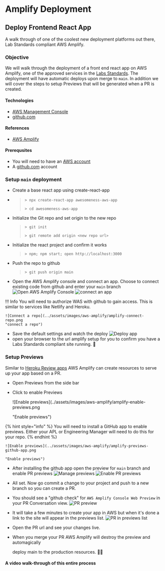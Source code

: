 # Amplify Deployment

## Deploy Frontend React App

A walk through of one of the coolest new deployment platforms out there, Lab Standards compliant AWS Amplify.

### Objective

We will walk through the deployment of a front end react app on AWS Amplify, one of the approved services in the [Labs Standards](https://lambda-school-labs.github.io/labs-engineering-standards/). The deployment will have automatic deploys upon merge to `main`. In addition we will cover the steps to setup Previews that will be generated when a PR is created.

#### Technologies

* [AWS Management Console](https://console.aws.amazon.com)
* [github.com](https://github.com)

#### References

* [AWS Amplify](https://aws.amazon.com/amplify/)

#### Prerequsites

* You will need to have an [AWS account](https://console.aws.amazon.com)
* A [github.com](https://github.com) account

### Setup `main` deployment

* Create a base react app using create-react-app
* > `> npx create-react-app awesomeness-aws-app`
  >
  > `> cd awesomeness-aws-app`
* Initialize the Git repo and set origin to the new repo

  > `> git init`
  >
  > `> git remote add origin <new repo url>`

* Initialize the react project and confirm it works

  > `> npm; npm start; open http://localhost:3000`

* Push the repo to github

  > `> git push origin main`

* Open the AWS Amplify console and connect an app. Choose to connect existing code from github and enter your `main` branch ![Open AWS Amplify Console](../assets/images/aws-amplify/aws-console-amplify.png) ![connect an app](../assets/images/aws-amplify/amplify-connect-app.png)

!!! Info You will need to authorize WAS with github to gain access. This is similar to services like Netlify and Heroku.

```text
![Connect a repo](../assets/images/aws-amplify/amplify-connect-repo.png
"connect a repo")
```

* Save the default settings and watch the deploy ![Deploy app](../assets/images/aws-amplify/amplify-deploy.png)
* open your browser to the url amplify setup for you to confirm you have a Labs Standards compliant site running. 🎉

### Setup Previews

Similar to [Heroku Review apps](https://devcenter.heroku.com/articles/github-integration-review-apps) AWS Amplify can create resources to serve up your app based on a PR.

* Open Previews from the side bar
* Click to enable Previews

  !\[Enable previews\]\(../assets/images/aws-amplify/amplify-enable-previews.png

  "Enable previews"\)

{% hint style="info" %}
You will need to install a GitHub app to enable previews. Either your APL or Engineering Manager will need to do this for your repo.
{% endhint %}



```
![Enable previews](../assets/images/aws-amplify/amplify-previews-github-app.png
```

```text
"Enable previews")
```

* After installing the github app open the preview for `main` branch and enable PR previews ![Manage previews](../assets/images/aws-amplify/amplify-manage-previews.png) ![Enable PR previews](../assets/images/aws-amplify/amplify-pr-previews.png)
* All set. Now go commit a change to your project and push to a new branch so you can create a PR.
* You should see a "github check" for `AWS Amplify Console Web Preview` in your PR Conversation view. ![PR preview](../assets/images/aws-amplify/amplify-pr-preview.png)
* It will take a few minutes to create your app in AWS but when it's done a link to the site will appear in the previews list. ![PR in previews list](../assets/images/aws-amplify/amplify-pr-previews-list.png)
* Open the PR url and see your changes live.
* When you merge your PR AWS Amplify will destroy the preview and automagically

  deploy main to the production resources. 🎉🎉

#### A video walk-through of this entire process

